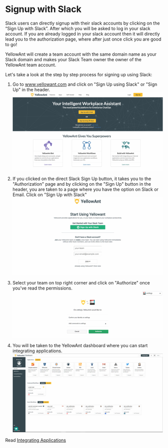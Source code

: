 # Signup with Slack

Slack users can directly signup with their slack accounts by clicking on the “Sign Up with Slack”. After which you will be asked to log in your slack account. If you are already logged in your slack account then it will directly lead you to the authorization page, where after just once click you are good to go!

YellowAnt will create a team account with the same domain name as your Slack domain and makes your Slack Team owner the owner of the YellowAnt team account.

Let's take a look at the step by step process for signing up using Slack:

1. Go to www.yellowant.com and click on "Sign Up using Slack" or "Sign Up" in the header.  
   ![](/assets/LandingPage.jpg)

2. If you clicked on the direct Slack Sign Up button, it takes you to the "Authorization" page and by clicking on the "Sign Up" button in the header, you are taken to a page where you have the option on Slack or Email. Click on "Sign Up with Slack"![](/assets/SlacksignUp2.jpg)

3. Select your team on top right corner and click on "Authorize" once you've read the permissions.![](/assets/SlackAuth.jpg)

4. You will be taken to the YellowAnt dashboard where you can start integrating applications.![](/assets/Overview.jpg)

Read [Integrating Applications](/integrating-applications.md)

